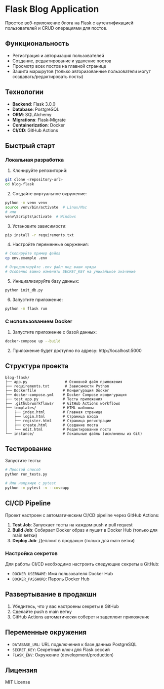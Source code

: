 # Flask Blog Application

Простое веб-приложение блога на Flask с аутентификацией пользователей и CRUD операциями для постов.

## Функциональность

- Регистрация и авторизация пользователей
- Создание, редактирование и удаление постов
- Просмотр всех постов на главной странице
- Защита маршрутов (только авторизованные пользователи могут создавать/редактировать посты)

## Технологии

- **Backend**: Flask 3.0.0
- **Database**: PostgreSQL
- **ORM**: SQLAlchemy
- **Migrations**: Flask-Migrate
- **Containerization**: Docker
- **CI/CD**: GitHub Actions

## Быстрый старт

### Локальная разработка

1. Клонируйте репозиторий:
```bash
git clone <repository-url>
cd blog-flask
```

2. Создайте виртуальное окружение:
```bash
python -m venv venv
source venv/bin/activate  # Linux/Mac
# или
venv\Scripts\activate  # Windows
```

3. Установите зависимости:
```bash
pip install -r requirements.txt
```

4. Настройте переменные окружения:
```bash
# Скопируйте пример файла
cp env.example .env

# Отредактируйте .env файл под ваши нужды
# Особенно важно изменить SECRET_KEY на уникальное значение
```

5. Инициализируйте базу данных:
```bash
python init_db.py
```

6. Запустите приложение:
```bash
python -m flask run
```

### С использованием Docker

1. Запустите приложение с базой данных:
```bash
docker-compose up --build
```

2. Приложение будет доступно по адресу: http://localhost:5000

## Структура проекта

```
blog-flask/
├── app.py                 # Основной файл приложения
├── requirements.txt       # Зависимости Python
├── Dockerfile            # Конфигурация Docker
├── docker-compose.yml    # Docker Compose конфигурация
├── test_app.py           # Тесты приложения
├── .github/workflows/    # GitHub Actions workflows
├── templates/            # HTML шаблоны
│   ├── index.html        # Главная страница
│   ├── login.html        # Страница входа
│   ├── register.html     # Страница регистрации
│   ├── create.html       # Создание поста
│   └── edit.html         # Редактирование поста
└── instance/             # Локальные файлы (исключены из Git)
```

## Тестирование

Запустите тесты:
```bash
# Простой способ
python run_tests.py

# Или напрямую с pytest
python -m pytest -v --cov=app
```

## CI/CD Pipeline

Проект настроен с автоматическим CI/CD pipeline через GitHub Actions:

1. **Test Job**: Запускает тесты на каждом push и pull request
2. **Build Job**: Собирает Docker образ и пушит в Docker Hub (только для main ветки)
3. **Deploy Job**: Деплоит в продакшн (только для main ветки)

### Настройка секретов

Для работы CI/CD необходимо настроить следующие секреты в GitHub:

- `DOCKER_USERNAME`: Имя пользователя Docker Hub
- `DOCKER_PASSWORD`: Пароль Docker Hub

## Развертывание в продакшн

1. Убедитесь, что у вас настроены секреты в GitHub
2. Сделайте push в main ветку
3. GitHub Actions автоматически соберет и задеплоит приложение

## Переменные окружения

- `DATABASE_URL`: URL подключения к базе данных PostgreSQL
- `SECRET_KEY`: Секретный ключ для Flask сессий
- `FLASK_ENV`: Окружение (development/production)

## Лицензия

MIT License 